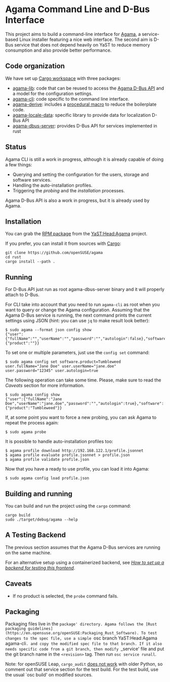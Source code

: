 # Agama Command Line and D-Bus Interface

This project aims to build a command-line interface for
[Agama](https://github.com/yast/agama), a service-based Linux installer featuring a nice
web interface. The second aim is D-Bus service that does not depend heavily on YaST to
reduce memory consumption and also provide better performance.

## Code organization

We have set up [Cargo workspace](https://doc.rust-lang.org/book/ch14-03-cargo-workspaces.html) with
three packages:

* [agama-lib](./agama-lib): code that can be reused to access the
  [Agama D-Bus API](https://github.com/yast/agama/blob/master/doc/dbus_api.md) and a
  model for the configuration settings.
* [agama-cli](./agama-cli): code specific to the command line interface.
* [agama-derive](./agama-derive): includes a [procedural
  macro](https://doc.rust-lang.org/reference/procedural-macros.html) to reduce the boilerplate code.
* [agama-locale-data](./agama-locale-data): specific library to provide data for localization D-Bus
  API
* [agama-dbus-server](./agama-dbus-server): provides D-Bus API for services implemented in rust

## Status

Agama CLI is still a work in progress, although it is already capable of doing a few things:

* Querying and setting the configuration for the users, storage and software services.
* Handling the auto-installation profiles.
* Triggering the *probing* and the *installation* processes.

Agama D-Bus API is also a work in progress, but it is already used by Agama.

## Installation

You can grab the [RPM package](https://build.opensuse.org/package/show/YaST:Head:Agama/agama-cli) from
the [YaST:Head:Agama](https://build.opensuse.org/project/show/YaST:Head:Agama) project.

If you prefer, you can install it from sources with [Cargo](https://doc.rust-lang.org/cargo/):

```
git clone https://github.com/openSUSE/agama
cd rust
cargo install --path .
```

## Running

For D-Bus API just run as root agama-dbus-server binary and it will properly attach to D-Bus.

For CLI take into account that you need to run `agama-cli` as root when you want to query or change
the Agama configuration. Assuming that the Agama D-Bus service is running, the next command
prints the current settings using JSON (hint: you can use `jq` to make result look better):

```
$ sudo agama --format json config show
{"user":{"fullName":"","userName":"","password":"","autologin":false},"software":{"product":""}}
```

To set one or multiple parameters, just use the `config set` command:

```
$ sudo agama config set software.product=Tumbleweed user.fullName="Jane Doe" user.userName="jane.doe" user.password="12345" user.autologin=true
```

The following operation can take some time. Please, make sure to read the *Caveats* section for more
information.

```
$ sudo agama config show
{"user":{"fullName":"Jane Doe","userName":"jane.doe","password":"","autologin":true},"software":{"product":"Tumbleweed"}}
```

If, at some point you want to force a new probing, you can ask Agama to repeat the process again:

```
$ sudo agama probe
```

It is possible to handle auto-installation profiles too:

```
$ agama profile download http://192.168.122.1/profile.jsonnet
$ agama profile evaluate profile.jsonnet > profile.json
$ agama profile validate profile.json
```

Now that you have a ready to use profile, you can load it into Agama:

```
$ sudo agama config load profile.json
```

## Building and running

You can build and run the project using the `cargo` command:

```
cargo build
sudo ./target/debug/agama --help
```

## A Testing Backend

The previous section assumes that the Agama D-Bus services are running
on the same machine.

For an alternative setup using a containerized backend, see
*[How to set up a backend for testing this
frontend](./agama-cli/doc/backend-for-testing.md)*.

## Caveats

* If no product is selected, the `probe` command fails.

## Packaging

Packaging files live in the `package' directory. Agama follows the
[Rust packaging guidelines](https://en.opensuse.org/openSUSE:Packaging_Rust_Software).
To test changes to the spec file, use a simple `osc branch YaST:Head:Agama agama-cli`.
and copy the modified spec file to that branch.
If it also needs specific code from a git branch, then modify `_service' file and
put the git branch name in the `<revision>` tag. Then run `osc service runall`.

Note: for openSUSE Leap, `cargo_audit` [does not work][c_a_bug] with older Python, so comment out that
service section for the test build.
For the test build, use the usual `osc build' on modified sources.

[c_a_bug]: https://github.com/openSUSE/obs-service-cargo_audit/pull/6
